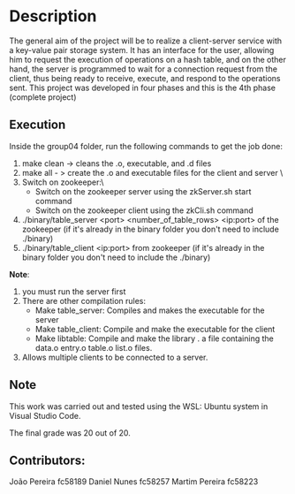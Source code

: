 # Description
The general aim of the project will be to realize a client-server service with a key-value pair storage system.
It has an interface for the user, allowing him to request the execution of operations on a hash table, and on the other hand, the server is programmed to wait for a connection request from the client, thus being ready to receive, execute, and respond to the operations sent. This project was developed in four phases and this is the 4th phase (complete project)

## Execution

Inside the group04 folder, run the following commands to get the job done:  

1. make clean -> cleans the .o, executable, and .d files  
2. make all - > create the .o and executable files for the client and server \
3. Switch on zookeeper:\
    - Switch on the zookeeper server using the zkServer.sh start command
    - Switch on the zookeeper client using the zkCli.sh command
4. ./binary/table_server \<port> <number_of_table_rows> \<ip:port> of the zookeeper (if it's already in the binary folder you don't need to include ./binary)  
5. ./binary/table_client \<ip:port> from zookeeper (if it's already in the binary folder you don't need to include the ./binary)

__Note__:

1. you must run the server first
2. There are other compilation rules:
    - Make table_server: Compiles and makes the executable for the server
    - Make table_client: Compile and make the executable for the client
    - Make libtable: Compile and make the library . a file containing the data.o entry.o table.o list.o files.
3. Allows multiple clients to be connected to a server.

## Note

This work was carried out and tested using the WSL: Ubuntu system in Visual Studio Code.

The final grade was 20 out of 20.

## Contributors:
João Pereira fc58189
Daniel Nunes fc58257
Martim Pereira fc58223
